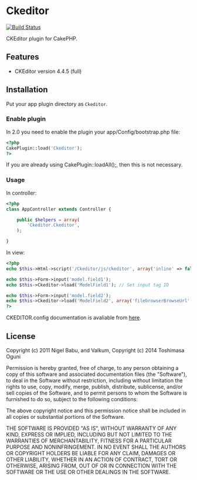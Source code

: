 # Ckeditor

[![Build Status](https://travis-ci.org/tsmsogn/cakephp_ckeditor.svg)](https://travis-ci.org/tsmsogn/cakephp_ckeditor)

CKEditor plugin for CakePHP.

## Features

- CKEditor version 4.4.5 (full)

## Installation

Put your app plugin directory as `Ckeditor`.

### Enable plugin

In 2.0 you need to enable the plugin your app/Config/bootstrap.php file:

```php
<?php
CakePlugin::load('Ckeditor');
?>
```

If you are already using CakePlugin::loadAll();, then this is not necessary.

### Usage

In controller:

```php
<?php
class AppController extends Controller {

	public $helpers = array(
		'Ckeditor.Ckeditor',
	);

}
```

In view:

```php
<?php
echo $this->Html->script('/Ckeditor/js/ckeditor', array('inline' => false));

echo $this->Form->input('model.field1');
echo $this->Ckeditor->load('ModelField1'); // Set input tag ID

echo $this->Form->input('model.field2');
echo $this->Ckeditor->load('ModelField2', array('filebrowserBrowseUrl' => 'yourBrowseUrl')); // Set input tag ID, and CKEditor settings
?>
```

CKEDITOR.config documentation is avaliable from [here](http://docs.ckeditor.com/#!/api/CKEDITOR.config).

## License

Copyright (c) 2011 Nigel Babu, and Valkum, Copyright (c) 2014 Toshimasa Oguni

Permission is hereby granted, free of charge, to any person obtaining a copy
of this software and associated documentation files (the "Software"), to deal
in the Software without restriction, including without limitation the rights
to use, copy, modify, merge, publish, distribute, sublicense, and/or sell
copies of the Software, and to permit persons to whom the Software is
furnished to do so, subject to the following conditions:

The above copyright notice and this permission notice shall be included in
all copies or substantial portions of the Software.

THE SOFTWARE IS PROVIDED "AS IS", WITHOUT WARRANTY OF ANY KIND, EXPRESS OR
IMPLIED, INCLUDING BUT NOT LIMITED TO THE WARRANTIES OF MERCHANTABILITY,
FITNESS FOR A PARTICULAR PURPOSE AND NONINFRINGEMENT. IN NO EVENT SHALL THE
AUTHORS OR COPYRIGHT HOLDERS BE LIABLE FOR ANY CLAIM, DAMAGES OR OTHER
LIABILITY, WHETHER IN AN ACTION OF CONTRACT, TORT OR OTHERWISE, ARISING FROM,
OUT OF OR IN CONNECTION WITH THE SOFTWARE OR THE USE OR OTHER DEALINGS IN
THE SOFTWARE.
